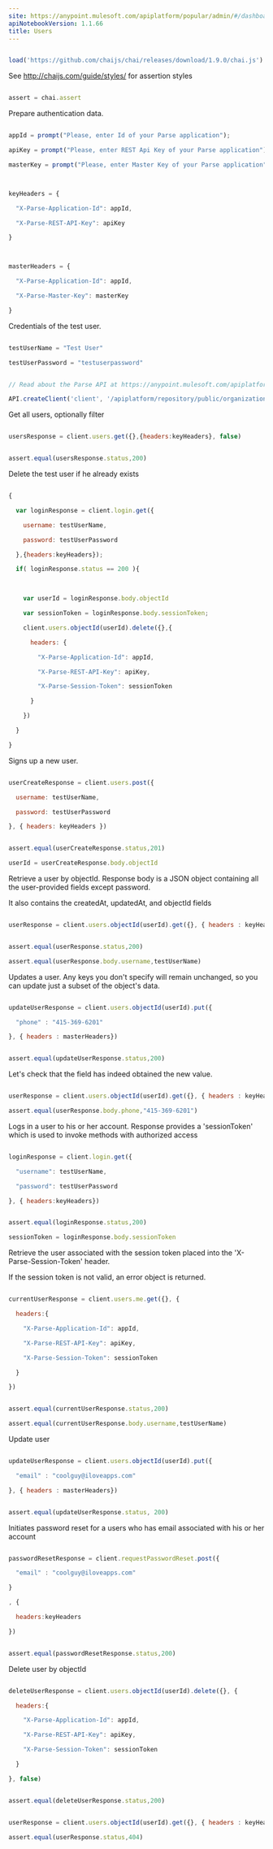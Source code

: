 ```yaml
---
site: https://anypoint.mulesoft.com/apiplatform/popular/admin/#/dashboard/apis/7571/versions/7694/portal/pages/6292/preview
apiNotebookVersion: 1.1.66
title: Users
---
```


```javascript

load('https://github.com/chaijs/chai/releases/download/1.9.0/chai.js')

```



See http://chaijs.com/guide/styles/ for assertion styles



```javascript

assert = chai.assert

```



Prepare authentication data.



```javascript

appId = prompt("Please, enter Id of your Parse application");

apiKey = prompt("Please, enter REST Api Key of your Parse application");

masterKey = prompt("Please, enter Master Key of your Parse application");



keyHeaders = {

  "X-Parse-Application-Id": appId,

  "X-Parse-REST-API-Key": apiKey

}



masterHeaders = {

  "X-Parse-Application-Id": appId,

  "X-Parse-Master-Key": masterKey

}

```



Credentials of the test user.



```javascript

testUserName = "Test User"

testUserPassword = "testuserpassword"

```

```javascript

// Read about the Parse API at https://anypoint.mulesoft.com/apiplatform/popular/admin/#/dashboard/apis/7571/versions/7694/contracts

API.createClient('client', '/apiplatform/repository/public/organizations/30/apis/7571/versions/7694/definition');

```



Get all users, optionally filter



```javascript

usersResponse = client.users.get({},{headers:keyHeaders}, false)

```

```javascript

assert.equal(usersResponse.status,200)

```



Delete the test user if he already exists



```javascript

{

  var loginResponse = client.login.get({

    username: testUserName,

    password: testUserPassword

  },{headers:keyHeaders});

  if( loginResponse.status == 200 ){

    

    var userId = loginResponse.body.objectId

    var sessionToken = loginResponse.body.sessionToken;

    client.users.objectId(userId).delete({},{

      headers: {

        "X-Parse-Application-Id": appId,

        "X-Parse-REST-API-Key": apiKey,

        "X-Parse-Session-Token": sessionToken

      }

    })

  }

}

```



Signs up a new user.



```javascript

userCreateResponse = client.users.post({

  username: testUserName,

  password: testUserPassword

}, { headers: keyHeaders })

```

```javascript

assert.equal(userCreateResponse.status,201)

userId = userCreateResponse.body.objectId

```



Retrieve a user by objectId. Response body is a JSON object containing all the user-provided fields except password.



It also contains the createdAt, updatedAt, and objectId fields



```javascript

userResponse = client.users.objectId(userId).get({}, { headers : keyHeaders})

```

```javascript

assert.equal(userResponse.status,200)

assert.equal(userResponse.body.username,testUserName)

```



Updates a user. Any keys you don't specify will remain unchanged, so you can update just a subset of the object's data.





```javascript

updateUserResponse = client.users.objectId(userId).put({

  "phone" : "415-369-6201"

}, { headers : masterHeaders})

```

```javascript

assert.equal(updateUserResponse.status,200)

```



Let's check that the field has indeed obtained the new value.



```javascript

userResponse = client.users.objectId(userId).get({}, { headers : keyHeaders})

assert.equal(userResponse.body.phone,"415-369-6201")

```



Logs in a user to his or her account. Response provides a 'sessionToken' which is used to invoke methods with authorized access



```javascript

loginResponse = client.login.get({

  "username": testUserName,

  "password": testUserPassword

}, { headers:keyHeaders})

```

```javascript

assert.equal(loginResponse.status,200)

sessionToken = loginResponse.body.sessionToken

```



Retrieve the user associated with the session token placed into the 'X-Parse-Session-Token' header.

If the session token is not valid, an error object is returned.



```javascript

currentUserResponse = client.users.me.get({}, {

  headers:{

    "X-Parse-Application-Id": appId,

    "X-Parse-REST-API-Key": apiKey,

    "X-Parse-Session-Token": sessionToken

  }

})

```

```javascript

assert.equal(currentUserResponse.status,200)

assert.equal(currentUserResponse.body.username,testUserName)

```



Update user



```javascript

updateUserResponse = client.users.objectId(userId).put({

  "email" : "coolguy@iloveapps.com"

}, { headers : masterHeaders})

```

```javascript

assert.equal(updateUserResponse.status, 200)

```



Initiates password reset for a users who has email associated with his or her account



```javascript

passwordResetResponse = client.requestPasswordReset.post({

  "email" : "coolguy@iloveapps.com"

}

, {

  headers:keyHeaders

})

```

```javascript

assert.equal(passwordResetResponse.status,200)

```



Delete user by objectId



```javascript

deleteUserResponse = client.users.objectId(userId).delete({}, {

  headers:{

    "X-Parse-Application-Id": appId,

    "X-Parse-REST-API-Key": apiKey,

    "X-Parse-Session-Token": sessionToken

  }

}, false)

```

```javascript

assert.equal(deleteUserResponse.status,200)

```

```javascript

userResponse = client.users.objectId(userId).get({}, { headers : keyHeaders})

assert.equal(userResponse.status,404)

```